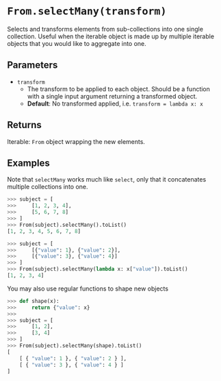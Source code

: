 `From.selectMany(transform)`
============================

Selects and transforms elements from sub-collections into one single collection. Useful when the iterable object is made up by multiple iterable objects that you would like to aggregate into one.

Parameters
----------
- `transform`
    - The transform to be applied to each object. Should be a function with a single input argument returning a transformed object.
    - __Default__: No transformed applied, i.e. `transform = lambda x: x`

Returns
-------
Iterable: `From` object wrapping the new elements.

Examples
--------

Note that `selectMany` works much like `select`, only that it concatenates multiple collections into one.

```python
>>> subject = [
>>>     [1, 2, 3, 4],
>>>     [5, 6, 7, 8]
>>> ]
>>> From(subject).selectMany().toList()
[1, 2, 3, 4, 5, 6, 7, 8]

>>> subject = [
>>>     [{"value": 1}, {"value": 2}],
>>>     [{"value": 3}, {"value": 4}]
>>> ]
>>> From(subject).selectMany(lambda x: x["value"]).toList()
[1, 2, 3, 4]
```

You may also use regular functions to shape new objects
```python
>>> def shape(x):
>>>     return {"value": x}
>>> 
>>> subject = [
>>>     [1, 2],
>>>     [3, 4]
>>> ]
>>> From(subject).selectMany(shape).toList()
[
    [ { "value": 1 }, { "value": 2 } ],
    [ { "value": 3 }, { "value": 4 } ]
]
```